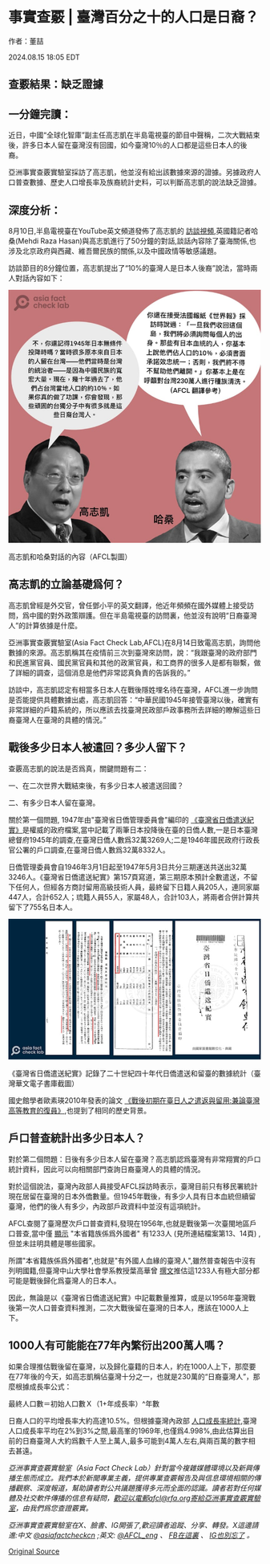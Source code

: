 # 事實查覈 | 臺灣百分之十的人口是日裔？

作者：董喆

2024.08.15 18:05 EDT

## 查覈結果：缺乏證據

## 一分鐘完讀：

近日，中國“全球化智庫”副主任高志凱在半島電視臺的節目中聲稱，二次大戰結束後，許多日本人留在臺灣沒有回國，如今臺灣10％的人口都是這些日本人的後裔。

亞洲事實查覈實驗室採訪了高志凱，他並沒有給出該數據來源的證據。另據政府人口普查數據、歷史人口增長率及族裔統計史料，可以判斷高志凱的說法缺乏證據。

## 深度分析：

8月10日,半島電視臺在YouTube英文頻道發佈了高志凱的 [訪談視頻](https://www.youtube.com/watch?v=kmYdpHtOv_E),英國籍記者哈桑(Mehdi Raza Hasan)與高志凱進行了50分鐘的對話,談話內容除了臺海關係,也涉及北京政府與西藏、維吾爾民族的關係,以及中國政情等敏感議題。

訪談節目的8分鐘位置，高志凱提出了“10%的臺灣人是日本人後裔”說法，當時兩人對話內容如下：

![高志凱和哈桑對話的內容（AFCL製圖）](images/ZDY53DJJ3ECNHBWJ5MPA3LMIBY.jpg)

高志凱和哈桑對話的內容（AFCL製圖）

## 高志凱的立論基礎爲何？

高志凱曾經是外交官，曾任鄧小平的英文翻譯，他近年頻頻在國外媒體上接受訪問，爲中國的對外政策辯護。但在半島電視臺的訪問裏，他並沒有說明“日裔臺灣人”的計算依據是什麼。

亞洲事實查覈實驗室(Asia Fact Check Lab,AFCL)在8月14日致電高志凱，詢問他數據的來源。高志凱稱其在疫情前三次到臺灣來訪問，說：“我跟臺灣的政府部門和民進黨官員、國民黨官員和其他的政黨官員，和工商界的很多人是都有聯繫，做了詳細的調查，這個消息是他們非常認真負責的告訴我的。”

訪談中，高志凱認定有相當多日本人在戰後隱姓埋名待在臺灣，AFCL進一步詢問是否能提供具體數據出處，高志凱回答：“中華民國1945年接管臺灣以後，確實有非常詳細的戶籍系統的，所以應該去找臺灣民政部戶政事務所去詳細的瞭解這些日裔臺灣人在臺灣的具體的情況。”

## 戰後多少日本人被遣回？多少人留下？

查覈高志凱的說法是否爲真，關鍵問題有二：

一、在二次世界大戰結束後，有多少日本人被遣送回國？

二、有多少日本人留在臺灣。

關於第一個問題, 1947年由"臺灣省日僑管理委員會"編印的 [《臺灣省日僑遣送紀實》](https://taiwanebook.ncl.edu.tw/zh-tw/book/NCL-002822626/reader)是權威的政府檔案,當中記載了兩筆日本投降後在臺的日僑人數,一是日本臺灣總督府1945年的調查,在臺灣日僑人數爲32萬3269人;二是1946年國民政府行政長官公署的戶口調查,在臺灣日僑人數爲32萬8332人。

日僑管理委員會自1946年3月1日起至1947年5月3日共分三期運送共送出32萬3246人。《臺灣省日僑遣送紀實》第157頁寫道，第三期原本預計全數遣送，不留下任何人，但經各方商討留用高級技術人員，最終留下日籍人員205人，連同家屬447人，合計652人；琉籍人員55人，家屬48人，合計103人，將兩者合併計算共留下了755名日本人。

![《臺灣省日僑遣送紀實》記錄了二十世紀四十年代日僑遣送和留臺的數據統計（臺灣華文電子書庫截圖）](images/A7OW5FYC42GIE2QEHALVM66FRM.png)

《臺灣省日僑遣送紀實》記錄了二十世紀四十年代日僑遣送和留臺的數據統計（臺灣華文電子書庫截圖）

國史館學者歐素瑛2010年發表的論文 [《戰後初期在臺日人之遣返與留用:兼論臺灣高等教育的復員》](https://www.th.gov.tw/new_site/05publish/03publishquery/02journal/01download.php?COLLECNUM=401061308),也提到了相同的歷史背景。

## 戶口普查統計出多少日本人？

對於第二個問題：日後有多少日本人留在臺灣？高志凱認爲臺灣有非常翔實的戶口統計資料，因此可以向相關部門查詢日裔臺灣人的具體的情況。

對於這個說法，臺灣內政部人員接受AFCL採訪時表示，臺灣目前只有移民署統計現在居留在臺灣的日本外僑數量。但1945年戰後，有多少人具有日本血統但續留臺灣，他們的後人有多少，內政部戶政資料中並沒有這項統計。

AFCL查閱了臺灣歷次戶口普查資料,發現在1956年,也就是戰後第一次臺閩地區戶口普查,當中僅 [顯示](https://sgp.ncl.edu.tw/hypage.cgi?HYPAGE=search/merge_pdf.hpg&sysid=00000023&jid=00373101&dt=48100201&pages=321-608&cdno=SGP001) "本省籍族係爲外國者" 有1233人 (見所連結檔案第13、14頁) ,但並未註明具體是哪些國家。

所謂"本省籍族係爲外國者",也就是"有外國人血緣的臺灣人",雖然普查報告中沒有列明國籍,但臺灣中山大學社會學系教授葉高華曾 [撰文](https://mapstalk.blogspot.com/2017/01/blog-post.html)推估這1233人有極大部分都可能是戰後歸化爲臺灣人的日本人。

因此，無論是以《臺灣省日僑遣送紀實》中記載數量推算，或是以1956年臺灣戰後第一次人口普查資料推測，二次大戰後留在臺灣的日本人，應該在1000人上下。

## 1000人有可能能在77年內繁衍出200萬人嗎？

如果合理推估戰後留在臺灣，以及歸化臺籍的日本人，約在1000人上下，那麼要在77年後的今天，如高志凱稱佔臺灣十分之一，也就是230萬的“日裔臺灣人”，那麼根據成長率公式：

最終人口數＝初始人口數Ｘ（1+年成長率）^年數

日裔人口的平均增長率大約高達10.5%。但根據臺灣內政部 [人口成長率統計](https://www.ris.gov.tw/app/portal/346),臺灣人口成長率平均在2%到3%之間,最高峯的1969年,也僅爲4.998%,由此估算出目前的日裔臺灣人大約爲數千人至上萬人,最多可能到4萬人左右,與兩百萬的數字相去甚遠。

*亞洲事實查覈實驗室（Asia Fact Check Lab）針對當今複雜媒體環境以及新興傳播生態而成立。我們本於新聞專業主義，提供專業查覈報告及與信息環境相關的傳播觀察、深度報道，幫助讀者對公共議題獲得多元而全面的認識。讀者若對任何媒體及社交軟件傳播的信息有疑問，歡迎以電郵afcl@rfa.org寄給亞洲事實查覈實驗室，由我們爲您查證覈實。*

*亞洲事實查覈實驗室在X、臉書、IG開張了,歡迎讀者追蹤、分享、轉發。X這邊請進:中文*  [*@asiafactcheckcn*](https://twitter.com/asiafactcheckcn)  *;英文:*  [*@AFCL\_eng*](https://twitter.com/AFCL_eng)  *、*  [*FB在這裏*](https://www.facebook.com/asiafactchecklabcn)  *、*  [*IG也別忘了*](https://www.instagram.com/asiafactchecklab/)  *。*



[Original Source](https://www.rfa.org/mandarin/shishi-hecha/hc-ten-percent-taiwanese-are-japanese-descendants-fact-check-08152024172450.html)